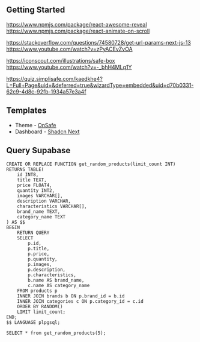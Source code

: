 
## Getting Started

https://www.npmjs.com/package/react-awesome-reveal
https://www.npmjs.com/package/react-animate-on-scroll

https://stackoverflow.com/questions/74580728/get-url-params-next-js-13
https://www.youtube.com/watch?v=zPyACEvZvOA

https://iconscout.com/illustrations/safe-box
https://www.youtube.com/watch?v=-_bhH4MLq1Y

https://quiz.simplisafe.com/kaedkhe4?L=Full+Page&uid=&deferred=true&wizardType=embedded&uid=d70b0331-62c9-4d8c-92fb-1934a57e3a4f

## Templates 

- Theme  - [OnSafe](https://themeforest.net/item/onsafe-cctv-security-html-template/42659812)
- Dashboard - [Shadcn Next](https://github.com/Kiranism/next-shadcn-dashboard-starter)


## Query Supabase

```
CREATE OR REPLACE FUNCTION get_random_products(limit_count INT)
RETURNS TABLE(
    id INT8,
    title TEXT,
    price FLOAT4,
    quantity INT2,
    images VARCHAR[],
    description VARCHAR,
    characteristics VARCHAR[],
    brand_name TEXT,
    category_name TEXT
) AS $$
BEGIN
    RETURN QUERY
    SELECT
        p.id,
        p.title,
        p.price,
        p.quantity,
        p.images,
        p.description,
        p.characteristics,
        b.name AS brand_name,
        c.name AS category_name
    FROM products p
    INNER JOIN brands b ON p.brand_id = b.id
    INNER JOIN categories c ON p.category_id = c.id
    ORDER BY RANDOM()
    LIMIT limit_count;
END;
$$ LANGUAGE plpgsql;
```
```
SELECT * from get_random_products(5);
```